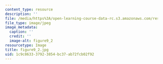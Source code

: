 ```yaml
---
content_type: resource
description: ''
file: /media/https%3A/open-learning-course-data-rc.s3.amazonaws.com/res-8-005-vibrations-and-waves-problem-solving-fall-2012/1c9c863337923854bc37ab72fcb02f92_figure9_2.jpg
file_type: image/jpeg
image_metadata:
  caption: ''
  credit: ''
  image-alt: figure9_2
resourcetype: Image
title: figure9_2.jpg
uid: 1c9c8633-3792-3854-bc37-ab72fcb02f92
---
```


